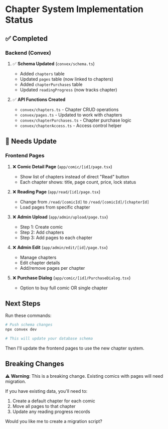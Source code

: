 # Chapter System Implementation Status

## ✅ Completed

### Backend (Convex)
1. ✅ **Schema Updated** (`convex/schema.ts`)
   - Added `chapters` table
   - Updated `pages` table (now linked to chapters)
   - Added `chapterPurchases` table
   - Updated `readingProgress` (now tracks chapter)

2. ✅ **API Functions Created**
   - `convex/chapters.ts` - Chapter CRUD operations
   - `convex/pages.ts` - Updated to work with chapters
   - `convex/chapterPurchases.ts` - Chapter purchase logic
   - `convex/chapterAccess.ts` - Access control helper

## 🔄 Needs Update

### Frontend Pages
1. ❌ **Comic Detail Page** (`app/comic/[id]/page.tsx`)
   - Show list of chapters instead of direct "Read" button
   - Each chapter shows: title, page count, price, lock status

2. ❌ **Reading Page** (`app/read/[id]/page.tsx`)
   - Change from `/read/[comicId]` to `/read/[comicId]/[chapterId]`
   - Load pages from specific chapter

3. ❌ **Admin Upload** (`app/admin/upload/page.tsx`)
   - Step 1: Create comic
   - Step 2: Add chapters
   - Step 3: Add pages to each chapter

4. ❌ **Admin Edit** (`app/admin/edit/[id]/page.tsx`)
   - Manage chapters
   - Edit chapter details
   - Add/remove pages per chapter

5. ❌ **Purchase Dialog** (`app/comic/[id]/PurchaseDialog.tsx`)
   - Option to buy full comic OR single chapter

## Next Steps

Run these commands:
```bash
# Push schema changes
npx convex dev

# This will update your database schema
```

Then I'll update the frontend pages to use the new chapter system.

## Breaking Changes

⚠️ **Warning**: This is a breaking change. Existing comics with pages will need migration.

If you have existing data, you'll need to:
1. Create a default chapter for each comic
2. Move all pages to that chapter
3. Update any reading progress records

Would you like me to create a migration script?
